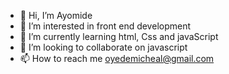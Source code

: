 - 👋 Hi, I’m Ayomide
- 👀 I’m interested in front end development
- 🌱 I’m currently learning html, Css and javaScript
- 💞️ I’m looking to collaborate on javascript
- 📫 How to reach me oyedemicheal@gmail.com

<!---
ayeminent/ayeminent is a ✨ special ✨ repository because its `README.md` (this file) appears on your GitHub profile.
You can click the Preview link to take a look at your changes.
--->
